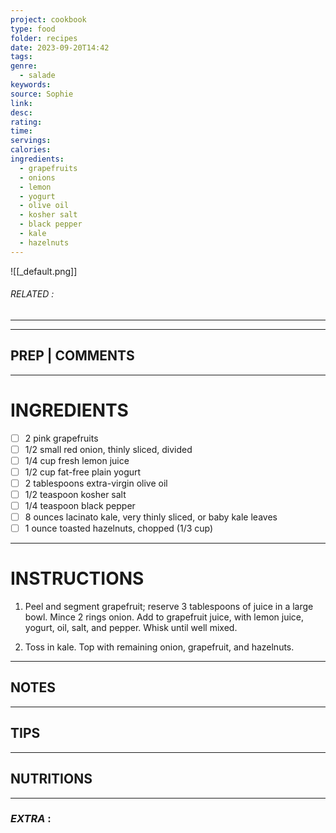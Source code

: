 ```yaml
---
project: cookbook
type: food
folder: recipes
date: 2023-09-20T14:42
tags: 
genre:
  - salade
keywords: 
source: Sophie
link: 
desc: 
rating: 
time: 
servings: 
calories: 
ingredients:
  - grapefruits
  - onions
  - lemon
  - yogurt
  - olive oil
  - kosher salt
  - black pepper
  - kale
  - hazelnuts
---
```


![[_default.png]]
###### *RELATED* : 
---


---
## PREP | COMMENTS



---
# INGREDIENTS

- [ ] 2 pink grapefruits
- [ ] 1/2 small red onion, thinly sliced, divided
- [ ] 1/4 cup fresh lemon juice
- [ ] 1/2 cup fat-free plain yogurt
- [ ] 2 tablespoons extra-virgin olive oil
- [ ] 1/2 teaspoon kosher salt
- [ ] 1/4 teaspoon black pepper
- [ ] 8 ounces lacinato kale, very thinly sliced, or baby kale leaves
- [ ] 1 ounce toasted hazelnuts, chopped (1/3 cup)

---
# INSTRUCTIONS

1. Peel and segment grapefruit; reserve 3 tablespoons of juice in a large bowl. Mince 2 rings onion. Add to grapefruit juice, with lemon juice, yogurt, oil, salt, and pepper. Whisk until well mixed.
    
2. Toss in kale. Top with remaining onion, grapefruit, and hazelnuts.

---
## NOTES



---
## TIPS



---
## NUTRITIONS



---
### *EXTRA* :



